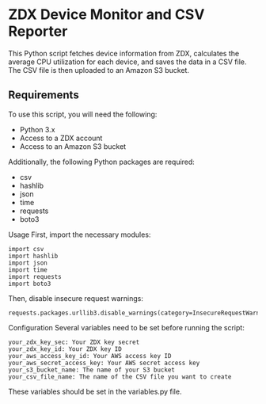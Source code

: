 # ZDX Device Monitor and CSV Reporter

This Python script fetches device information from ZDX, calculates the average CPU utilization for each device, and saves the data in a CSV file. The CSV file is then uploaded to an Amazon S3 bucket.

## Requirements

To use this script, you will need the following:

- Python 3.x
- Access to a ZDX account
- Access to an Amazon S3 bucket

Additionally, the following Python packages are required:

- csv
- hashlib
- json
- time
- requests
- boto3

Usage
First, import the necessary modules:

```
import csv
import hashlib
import json
import time
import requests
import boto3
```
Then, disable insecure request warnings:
```
requests.packages.urllib3.disable_warnings(category=InsecureRequestWarning)
```
Configuration
Several variables need to be set before running the script:
```
your_zdx_key_sec: Your ZDX key secret
your_zdx_key_id: Your ZDX key ID
your_aws_access_key_id: Your AWS access key ID
your_aws_secret_access_key: Your AWS secret access key
your_s3_bucket_name: The name of your S3 bucket
your_csv_file_name: The name of the CSV file you want to create
```
These variables should be set in the variables.py file.

